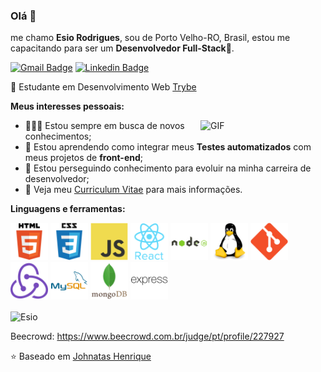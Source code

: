 
### Olá 👋
me chamo **Esio Rodrigues**, sou de Porto Velho-RO, Brasil, estou me capacitando para ser um **Desenvolvedor Full-Stack**🚀. 

[![Gmail Badge](https://img.shields.io/badge/-esio.rsn1@gmail.com-c14438?style=flat-square&logo=Gmail&logoColor=white&link=mailto:esio.rsn1@gmail.com)](mailto:esio.rsn1@gmail.com)
[![Linkedin Badge](https://img.shields.io/badge/-Esio%20Nascimento-blue?style=flat-square&logo=Linkedin&logoColor=white&link=https://www.linkedin.com/in/esionascimento/)](https://www.linkedin.com/in/esionascimento/)
<p> 🚀 Estudante em Desenvolvimento Web <a href="https://www.betrybe.com/"	alt="Trybe"> Trybe</a></p>
  
**Meus interesses pessoais:**
<br/>

  <img align="right" alt="GIF" src="https://media.giphy.com/media/KNP5EQE5n2nczSFYpD/giphy.gif" width="200px" />

- 👨🏽‍💻 Estou sempre em busca de novos conhecimentos;
- 🌱 Estou aprendendo como integrar meus **Testes automatizados** com meus projetos de **front-end**;
- 💼 Estou perseguindo conhecimento para evoluir na minha carreira de desenvolvedor;
- 📝 Veja meu <a href="https://esionascimento.github.io/cv.html" target="_blank">Curriculum Vitae</a> para mais informações.


**Linguagens e ferramentas:**

<p align="left">
  <img src="https://raw.githubusercontent.com/devicons/devicon/master/icons/html5/html5-original-wordmark.svg" alt="html5" width="60" height="60"/>
  <img src="https://raw.githubusercontent.com/devicons/devicon/master/icons/css3/css3-original-wordmark.svg" alt="css3" width="60" height="60"/>
  <img src="https://raw.githubusercontent.com/devicons/devicon/master/icons/javascript/javascript-original.svg" alt="javascript" width="60" height="60"/>
  <img src="https://raw.githubusercontent.com/devicons/devicon/master/icons/react/react-original-wordmark.svg" alt="react" width="60" height="60"/>
  <img src="https://raw.githubusercontent.com/devicons/devicon/master/icons/nodejs/nodejs-original-wordmark.svg" alt="nodejs" width="60" height="60"/>
  <img src="https://raw.githubusercontent.com/devicons/devicon/master/icons/linux/linux-original.svg" alt="linux" width="60" height="60" />
  <img src="https://raw.githubusercontent.com/devicons/devicon/master/icons/git/git-original.svg" alt="git" width="60" height="60"/>
  <img src="https://raw.githubusercontent.com/devicons/devicon/master/icons/redux/redux-original.svg" alt="redux" width="60" height="60"/> 
  <img src="https://raw.githubusercontent.com/devicons/devicon/master/icons/mysql/mysql-original-wordmark.svg" alt="mysql" width="60" height="60"/> 
  <img src="https://raw.githubusercontent.com/devicons/devicon/master/icons/mongodb/mongodb-original-wordmark.svg" alt="mongodb" width="60" height="60"/> 
  <img src="https://raw.githubusercontent.com/devicons/devicon/master/icons/express/express-original-wordmark.svg" alt="express" width="60" height="60"/> 
</p>

<p>
    <img align="center" src="https://github-readme-stats.vercel.app/api?username=esionascimento&show_icons=true&theme=radical" alt="Esio" />
</p>

Beecrowd: https://www.beecrowd.com.br/judge/pt/profile/227927

⭐️ Baseado em [Johnatas Henrique](https://github.com/johnatas-henrique)
